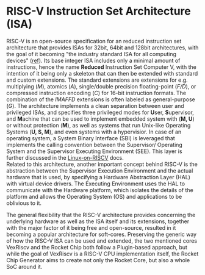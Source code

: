 # RISC-V Instruction Set Architecture (ISA)

RISC-V is an open-source specification for an reduced instruction set architecture that provides ISAs for 32bit, 64bit and 128bit architectures, with the goal of it becoming "the industry standard ISA for all computing devices" ([ref](https://www.youtube.com/watch?v=fCzvkP890KM)). Its base integer ISA includes only a minimal amount of instructions, hence the name **Reduced** Instruction Set Computer V, with the intention of it being only a skeleton that can then be extended with standard and custom extensions. The standard extensions are extensions for e.g. multiplying (*M*), atomics (*A*), single/double precision floating-point (*F/D*), or compressed instruction encoding (*C*) for 16-bit instruction formats.
The combination of the *IMAFFD* extensions is often labeled as general-purpose (*G*).
The architecture implements a clean separation between user and privileged ISAs, and specifies three privileged modes for **U**ser, **S**upervisor, and **M**achine that can be used to implement embedded system with (**M, U**) or without protection (**M**), as well as systems that run Unix-like Operating Systems (**U, S, M**), and even systems with a hypervisior. In case of an operating system, a System Binary Interface (SBI) is leveraged that implements the calling convention between the Supervisor/ Operating System and the Supervisor Executing Environment (SEE).
This layer is further discussed in the [Linux-on-RISCV](../3_Linux-on-RISCV) docs.  
Related to this architecture, another important concept behind RISC-V is the abstraction between the Supervisor Execution Environment and the actual hardware that is used, by specifying a Hardware Abstraction Layer (HAL) with virtual device drivers. The Executing Environment uses the HAL to communicate with the Hardware platform, which isolates the details of the platform and allows the Operating System (OS) and applications to be oblivious to it.

The general flexibility that the RISC-V architecture provides concerning the underlying hardware as well as the ISA itself and its extensions, together with the major factor of it being free and open-source, resulted in it becoming a popular architecture for soft-cores. Preserving the generic way of how the RISC-V ISA can be used and extended, the two mentioned cores VexRiscv and the Rocket Chip both follow a Plugin-based approach, but while the goal of VexRiscv is a RISC-V CPU implementation itself, the Rocket Chip Generator aims to create not only the Rocket Core, but also a whole SoC around it.
